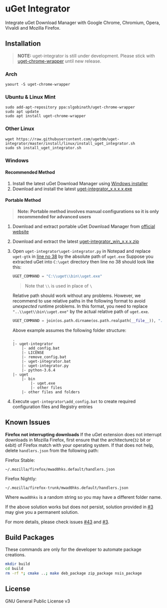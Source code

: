 # uGet Integrator

Integrate uGet Download Manager with Google Chrome, Chromium, Opera, Vivaldi and Mozilla Firefox.

## Installation

> **NOTE:** uget-integrator is still under development. Please stick with [uget-chrome-wrapper](https://slgobinath.github.io/uget-chrome-wrapper/#installation) until new release.

### Arch

```
yaourt -S uget-chrome-wrapper
```

### Ubuntu & Linux Mint

```
sudo add-apt-repository ppa:slgobinath/uget-chrome-wrapper
sudo apt update
sudo apt install uget-chrome-wrapper
```

### Other Linux

```
wget https://raw.githubusercontent.com/ugetdm/uget-integrator/master/install/linux/install_uget_integrator.sh
sudo sh install_uget_integrator.sh
```

### Windows

#### Recommended Method

1. Install the latest uGet Download Manager using [Windows installer](https://github.com/ugetdm/uget-windows-installer/releases)
2. Download and install the latest [uget-integrator_x.x.x.x.exe](https://github.com/ugetdm/uget-integrator/releases)

#### Portable Method

> **Note: Portable method involves manual configurations so it is only recommended for advanced users**

1. Download and extract portable uGet Download Manager from [official website](http://www.ugetdm.com/downloads-windows)
2. Download and extract the latest [uget-integrator_win_x.x.x.zip](https://github.com/ugetdm/uget-integrator/releases)
3. Open `uget-integrator\uget-integrator.py` in Notepad and replace `uget-gtk` in [line no 38](https://github.com/ugetdm/uget-integrator/blob/master/bin/uget-integrator#L38) by the absolute path of `uget.exe`
    Suppose you extracted uGet into `C:\uget` directory then line no 38 should look like this:
    ```python
    UGET_COMMAND = "C:\\uget\\bin\\uget.exe"
    ```
    > Note that `\\` is used in place of `\`

    Relative path should work without any problems. However, we recommend to use relative paths in the following format to avoid *unexpected* runtime problems. In this format, you need to replace `"..\\uget\\bin\\uget.exe"` by the actual relative path of `uget.exe`.
    ```python
    UGET_COMMAND = join(os.path.dirname(os.path.realpath(__file__)), "..\\uget\\bin\\uget.exe")
    ```
    Above example assumes the following folder structure:
    ```
    .
    |- uget-integrator
        |- add_config.bat
        |- LICENSE
        |- remove_config.bat
        |- uget-integrator.bat
        |- uget-integrator.py
        |- python-3.6.4
    |- uget
        |- bin
            |- uget.exe
            |- other files
        |- other files and folders
    ```
4. Execute `uget-integrator\add_config.bat` to create required configuration files and Registry entries

## Known Issues

**Firefox not interrupting downloads**
If the uGet extension does not interrupt downloads in Mozilla Firefox, first ensure that the architecture(`32` bit or `64`bit) of Firefox match with your operating system.
If that does not help, delete `handlers.json` from the following path:

Firefox Stable:
```
~/.mozilla/firefox/mwad0hks.default/handlers.json
```

Firefox Nightly:
```
~/.mozilla/firefox-trunk/mwad0hks.default/handlers.json
```

Where `mwad0hks` is a random string so you may have a different folder name.

If the above solution works but does not persist, solution provided in [#3](https://github.com/ugetdm/uget-integrator/issues/3) may give you a permanent solution.

For more details, please check issues [#43](https://github.com/slgobinath/uget-chrome-wrapper/issues/43) and [#3](https://github.com/ugetdm/uget-integrator/issues/3).


## Build Packages

These commands are only for the developer to automate package creations.
```bash
mkdir build
cd build
rm -rf *; cmake ..; make deb_package zip_package nsis_package
```

## License

GNU General Public License v3